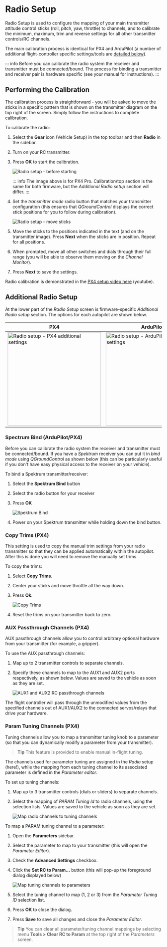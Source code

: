 # Radio Setup

Radio Setup is used to configure the mapping of your main transmitter attitude control sticks (roll, pitch, yaw, throttle) to channels, and to calibrate the minimum, maximum, trim and reverse settings for all other transmitter controls/RC channels.

The main calibration process is identical for PX4 and ArduPilot (a number of additional flight-controller specific settings/tools are [detailed below](#additional-radio-setup)).

::: info
Before you can calibrate the radio system the receiver and transmitter must be connected/bound. The process for binding a transmitter and receiver pair is hardware specific (see your manual for instructions). 
:::


## Performing the Calibration 

The calibration process is straightforward - you will be asked to move the sticks in a specific pattern that is shown on the transmitter diagram on the top right of the screen. Simply follow the instructions to complete calibration.

To calibrate the radio:

1. Select the **Gear** icon (Vehicle Setup) in the top toolbar and then **Radio** in the sidebar.
1. Turn on your RC transmitter.
1. Press **OK** to start the calibration.
   
   ![Radio setup - before starting](../../../assets/setup/radio_start_setup.jpg)
   
   ::: info
   The image above is for PX4 Pro. Calibration/top section is the same for both firmware, but the *Additional Radio setup* section will differ.
   :::


1. Set the *transmitter mode* radio button that matches your transmitter configuration (this ensures that *QGroundControl* displays the correct stick positions for you to follow during calibration).

   ![Radio setup - move sticks](../../../assets/setup/radio_sticks_throttle.jpg)

1. Move the sticks to the positions indicated in the text (and on the transmitter image). Press **Next** when the sticks are in position. Repeat for all positions.
1. When prompted, move all other switches and dials through their full range (you will be able to observe them moving on the *Channel Monitor*).

1. Press **Next** to save the settings.
   

Radio calibration is demonstrated in the [PX4 setup video here](https://youtu.be/91VGmdSlbo4?t=4m30s) (youtube).



## Additional Radio Setup

At the lower part of the *Radio Setup* screen is firmware-specific *Additional Radio setup* section. The options for each autopilot are shown below. 

PX4 | ArduPilot
---|---
<img src="../../../assets/setup/radio_additional_radio_setup_px4.jpg" title="Radio setup - PX4 additional settings" width="300px" /> | <img src="../../../assets/setup/radio_additional_radio_setup_ardupilot.jpg" title="Radio setup - ArduPilot additional settings" width="300px" />


### Spectrum Bind (ArduPilot/PX4)

Before you can calibrate the radio system the receiver and transmitter must be connected/bound. If you have a *Spektrum* receiver you can put it in *bind mode* using *QGroundControl* as shown below (this can be particularly useful if you don't have easy physical access to the receiver on your vehicle).

To bind a Spektrum transmitter/receiver:

1. Select the **Spektrum Bind** button
1. Select the radio button for your receiver
1. Press **OK**

   ![Spektrum Bind](../../../assets/setup/radio_additional_setup_spectrum_bind_select_channels.jpg)

1. Power on your Spektrum transmitter while holding down the bind button.


### Copy Trims (PX4)

This setting is used to copy the manual trim settings from your radio transmitter so that they can be applied automatically within the autopilot. After this is done you will need to remove the manually set trims.

To copy the trims:

1. Select **Copy Trims**.
1. Center your sticks and move throttle all the way down. 
1. Press **Ok**. 

   ![Copy Trims](../../../assets/setup/radio_additional_radio_setup_copy_trims_px4.jpg)
   
1. Reset the trims on your transmitter back to zero.



### AUX Passthrough Channels (PX4)

AUX passthrough channels allow you to control arbitrary optional hardware from your transmitter (for example, a gripper). 

To use the AUX passthrough channels:

1. Map up to 2 transmitter controls to separate channels. 
1. Specify these channels to map to the AUX1 and AUX2 ports respectively, as shown below. Values are saved to the vehicle as soon as they are set.

   ![AUX1 and AUX2 RC passthrough channels](../../../assets/setup/radio_additional_setup_aux_passthrough_channels_px4.jpg)

The flight controller will pass through the unmodified values from the specified channels out of AUX1/AUX2 to the connected servos/relays that drive your hardware.


### Param Tuning Channels (PX4)

Tuning channels allow you to map a transmitter tuning knob to a parameter (so that you can dynamically modify a parameter from your transmitter). 

> **Tip** This feature is provided to enable manual in-flight tuning.

The channels used for parameter tuning are assigned in the *Radio* setup (here!), while the mapping from each tuning channel to its associated parameter is defined in the *Parameter editor*.

To set up tuning channels:

1. Map up to 3 transmitter controls (dials or sliders) to separate channels.
1. Select the mapping of *PARAM Tuning Id* to radio channels, using the selection lists. Values are saved to the vehicle as soon as they are set.

   ![Map radio channels to tuning channels](../../../assets/setup/radio_additional_radio_setup_param_tuning_px4.jpg)

To map a PARAM tuning channel to a parameter:

1. Open the **Parameters** sidebar. 
1. Select the parameter to map to your transmitter (this will open the *Parameter Editor*).
1. Check the **Advanced Settings** checkbox.
1. Click the **Set RC to Param...** button (this will pop-up the foreground dialog displayed below)

   ![Map tuning channels to parameters](../../../assets/setup/parameters_radio_channel_mapping_px4.jpg)
1. Select the tuning channel to map (1, 2 or 3) from the *Parameter Tuning ID* selection list.
1. Press **OK** to close the dialog.
1. Press **Save** to save all changes and close the *Parameter Editor*.


> **Tip** You can clear all parameter/tuning channel mappings by selecting menu **Tools > Clear RC to Param** at the top right of the *Parameters* screen.

